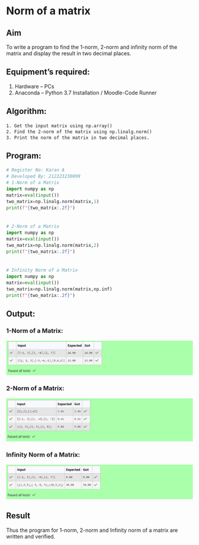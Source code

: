 # Norm of a matrix
## Aim
To write a program to find the 1-norm, 2-norm and infinity norm of the matrix and display the result in two decimal places.
## Equipment’s required:
1.	Hardware – PCs
2.	Anaconda – Python 3.7 Installation / Moodle-Code Runner
## Algorithm:
	1. Get the input matrix using np.array()   
    2. Find the 2-norm of the matrix using np.linalg.norm()
	3. Print the norm of the matrix in two decimal places.
## Program:
```Python
# Register No: Karan A
# Developed By: 212223230099
# 1-Norm of a Matrix
import numpy as np
matrix=eval(input())
two_matrix=np.linalg.norm(matrix,1)
print(f"{two_matrix:.2f}")


# 2-Norm of a Matrix
import numpy as np
matrix=eval(input())
two_matrix=np.linalg.norm(matrix,2)
print(f"{two_matrix:.2f}")


# Infinity Norm of a Matrix
import numpy as np
matrix=eval(input())
two_matrix=np.linalg.norm(matrix,np.inf)
print(f"{two_matrix:.2f}")

```
## Output:
### 1-Norm of a Matrix:
![1norm](1norm.png)

### 2-Norm of a Matrix:
![2norm](2norm.png)

### Infinity Norm of a Matrix:
![infnorm](infnorm.png)

## Result
Thus the program for 1-norm, 2-norm and Infinity norm of a matrix are written and verified.

